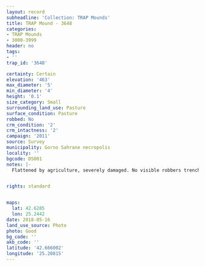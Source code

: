 ```yaml
---
layout: record
subheadline: 'Collection: TRAP Mounds'
title: TRAP Mound - 3648
categories:
- TRAP Mounds
- 3000-3999
header: no
tags:
- ''
trap_id: '3648'

certainty: Certain
elevation: '463'
max_diameter: '5'
min_diameter: '4'
height: '0.1'
size_category: Small
surrounding_land_use: Pasture
surface_condition: Pasture
robbed: No
crm_condition: '2'
crm_intactness: '2'
campaign: '2011'
source: Survey
municipality: Gorno Sahrane necropolis
locality: ''
bgcode: DS001
notes: |-
  Flattened by agriculture, severely damaged. No visible robbers trenches.


rights: standard


maps:
  lat: 42.6285
  lon: 25.2442
date: 2018-05-16
land_use_source: Photo
photo: Good
bg_code: ''
akb_code: ''
latitude: '42.666002'
longitude: '25.20815'
---
```

